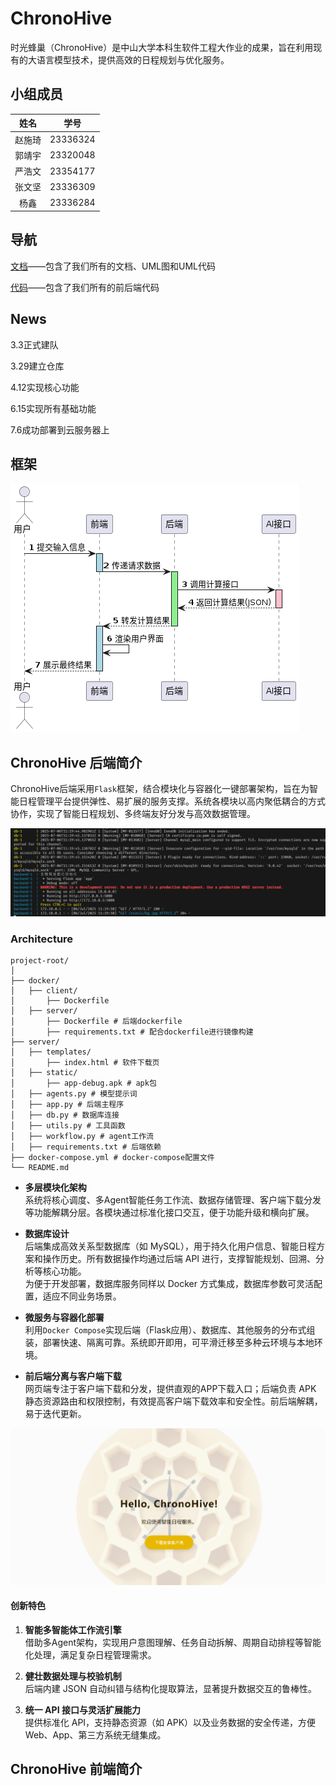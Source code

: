 # ChronoHive
时光蜂巢（ChronoHive）是中山大学本科生软件工程大作业的成果，旨在利用现有的大语言模型技术，提供高效的日程规划与优化服务。

## 小组成员
| 姓名         | 学号        | 
| :----:       |    :----:  |  
| 赵施琦   | 23336324       | 
|    郭靖宇          |    23320048        | 
|       严浩文       |     23354177       |   
|       张文坚       |       23336309     |   
|      杨鑫        |      23336284      |   

## 导航
[文档](./docs)——包含了我们所有的文档、UML图和UML代码

[代码](./src)——包含了我们所有的前后端代码

## News
3.3正式建队  

3.29建立仓库 

4.12实现核心功能

6.15实现所有基础功能

7.6成功部署到云服务器上


## 框架
![plantuml](docs/uml/image/流程图.png)


## ChronoHive 后端简介

ChronoHive后端采用`Flask`框架，结合模块化与容器化一键部署架构，旨在为智能日程管理平台提供弹性、易扩展的服务支撑。系统各模块以高内聚低耦合的方式协作，实现了智能日程规划、多终端友好分发与高效数据管理。

![alt text](imgs/image-1.png)

### Architecture
```
project-root/
│
├── docker/
│   ├── client/
│       ├── Dockerfile
│   ├── server/
│       ├── Dockerfile # 后端dockerfile
│       ├── requirements.txt # 配合dockerfile进行镜像构建
├── server/
│   ├── templates/
│       ├── index.html # 软件下载页
│   ├── static/
│       ├── app-debug.apk # apk包
│   ├── agents.py # 模型提示词
│   ├── app.py # 后端主程序
│   ├── db.py # 数据库连接
│   ├── utils.py # 工具函数
│   ├── workflow.py # agent工作流
│   ├── requirements.txt # 后端依赖
├── docker-compose.yml # docker-compose配置文件
└── README.md

```


- **多层模块化架构**  
  系统将核心调度、多Agent智能任务工作流、数据存储管理、客户端下载分发等功能解耦分层。各模块通过标准化接口交互，便于功能升级和横向扩展。

- **数据库设计**  
  后端集成高效关系型数据库（如 MySQL），用于持久化用户信息、智能日程方案和操作历史。所有数据操作均通过后端 API 进行，支撑智能规划、回溯、分析等核心功能。  
  为便于开发部署，数据库服务同样以 Docker 方式集成，数据库参数可灵活配置，适应不同业务场景。

- **微服务与容器化部署**  
  利用`Docker Compose`实现后端（Flask应用）、数据库、其他服务的分布式组装，部署快速、隔离可靠。系统即开即用，可平滑迁移至多种云环境与本地环境。

- **前后端分离与客户端下载**  
  网页端专注于客户端下载和分发，提供直观的APP下载入口；后端负责 APK 静态资源路由和权限控制，有效提高客户端下载效率和安全性。前后端解耦，易于迭代更新。

![alt text](imgs/image.png)

#### 创新特色

1. **智能多智能体工作流引擎**  
   借助多Agent架构，实现用户意图理解、任务自动拆解、周期自动排程等智能化处理，满足复杂日程管理需求。

2. **健壮数据处理与校验机制**  
   后端内建 JSON 自动纠错与结构化提取算法，显著提升数据交互的鲁棒性。

3. **统一 API 接口与灵活扩展能力**  
   提供标准化 API，支持静态资源（如 APK）以及业务数据的安全传递，方便 Web、App、第三方系统无缝集成。

## ChronoHive 前端简介
